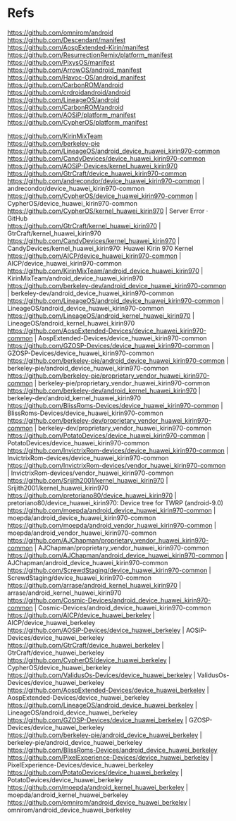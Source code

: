 # Refs

https://github.com/omnirom/android  
https://github.com/Descendant/manifest  
https://github.com/AospExtended-Kirin/manifest  
https://github.com/ResurrectionRemix/platform_manifest  
https://github.com/PixysOS/manifest  
https://github.com/ArrowOS/android_manifest  
https://github.com/Havoc-OS/android_manifest  
https://github.com/CarbonROM/android  
https://github.com/crdroidandroid/android  
https://github.com/LineageOS/android  
https://github.com/CarbonROM/android  
https://github.com/AOSiP/platform_manifest  
https://github.com/CypherOS/platform_manifest  

https://github.com/KirinMixTeam  
https://github.com/berkeley-pie  
https://github.com/LineageOS/android_device_huawei_kirin970-common  
https://github.com/CandyDevices/device_huawei_kirin970-common  
https://github.com/AOSiP-Devices/kernel_huawei_kirin970  
https://github.com/GtrCraft/device_huawei_kirin970-common  
https://github.com/andrecondor/device_huawei_kirin970-common | andrecondor/device_huawei_kirin970-common  
https://github.com/CypherOS/device_huawei_kirin970-common | CypherOS/device_huawei_kirin970-common  
https://github.com/CypherOS/kernel_huawei_kirin970 | Server Error · GitHub  
https://github.com/GtrCraft/kernel_huawei_kirin970 | GtrCraft/kernel_huawei_kirin970    
https://github.com/CandyDevices/kernel_huawei_kirin970 | CandyDevices/kernel_huawei_kirin970: Huawei Kirin 970 Kernel  
https://github.com/AICP/device_huawei_kirin970-common | AICP/device_huawei_kirin970-common  
https://github.com/KirinMixTeam/android_device_huawei_kirin970 | KirinMixTeam/android_device_huawei_kirin970  
https://github.com/berkeley-dev/android_device_huawei_kirin970-common | berkeley-dev/android_device_huawei_kirin970-common  
https://github.com/LineageOS/android_device_huawei_kirin970-common | LineageOS/android_device_huawei_kirin970-common  
https://github.com/LineageOS/android_kernel_huawei_kirin970 | LineageOS/android_kernel_huawei_kirin970  
https://github.com/AospExtended-Devices/device_huawei_kirin970-common | AospExtended-Devices/device_huawei_kirin970-common  
https://github.com/GZOSP-Devices/device_huawei_kirin970-common | GZOSP-Devices/device_huawei_kirin970-common  
https://github.com/berkeley-pie/android_device_huawei_kirin970-common | berkeley-pie/android_device_huawei_kirin970-common  
https://github.com/berkeley-pie/proprietary_vendor_huawei_kirin970-common | berkeley-pie/proprietary_vendor_huawei_kirin970-common  
https://github.com/berkeley-dev/android_kernel_huawei_kirin970 | berkeley-dev/android_kernel_huawei_kirin970  
https://github.com/BlissRoms-Devices/device_huawei_kirin970-common | BlissRoms-Devices/device_huawei_kirin970-common  
https://github.com/berkeley-dev/proprietary_vendor_huawei_kirin970-common | berkeley-dev/proprietary_vendor_huawei_kirin970-common  
https://github.com/PotatoDevices/device_huawei_kirin970-common | PotatoDevices/device_huawei_kirin970-common  
https://github.com/InvictrixRom-devices/device_huawei_kirin970-common | InvictrixRom-devices/device_huawei_kirin970-common  
https://github.com/InvictrixRom-devices/vendor_huawei_kirin970-common | InvictrixRom-devices/vendor_huawei_kirin970-common  
https://github.com/Srijith2001/kernel_huawei_kirin970 | Srijith2001/kernel_huawei_kirin970  
https://github.com/pretoriano80/device_huawei_kirin970 | pretoriano80/device_huawei_kirin970: Device tree for TWRP (android-9.0)  
https://github.com/moepda/android_device_huawei_kirin970-common | moepda/android_device_huawei_kirin970-common  
https://github.com/moepda/android_vendor_huawei_kirin970-common | moepda/android_vendor_huawei_kirin970-common  
https://github.com/AJChapman/proprietary_vendor_huawei_kirin970-common | AJChapman/proprietary_vendor_huawei_kirin970-common  
https://github.com/AJChapman/android_device_huawei_kirin970-common | AJChapman/android_device_huawei_kirin970-common  
https://github.com/ScrewdStaging/device_huawei_kirin970-common | ScrewdStaging/device_huawei_kirin970-common  
https://github.com/arrase/android_kernel_huawei_kirin970 | arrase/android_kernel_huawei_kirin970  
https://github.com/Cosmic-Devices/android_device_huawei_kirin970-common | Cosmic-Devices/android_device_huawei_kirin970-common  
https://github.com/AICP/device_huawei_berkeley | AICP/device_huawei_berkeley  
https://github.com/AOSiP-Devices/device_huawei_berkeley | AOSiP-Devices/device_huawei_berkeley  
https://github.com/GtrCraft/device_huawei_berkeley | GtrCraft/device_huawei_berkeley  
https://github.com/CypherOS/device_huawei_berkeley | CypherOS/device_huawei_berkeley  
https://github.com/ValidusOs-Devices/device_huawei_berkeley | ValidusOs-Devices/device_huawei_berkeley  
https://github.com/AospExtended-Devices/device_huawei_berkeley | AospExtended-Devices/device_huawei_berkeley  
https://github.com/LineageOS/android_device_huawei_berkeley | LineageOS/android_device_huawei_berkeley  
https://github.com/GZOSP-Devices/device_huawei_berkeley | GZOSP-Devices/device_huawei_berkeley  
https://github.com/berkeley-pie/android_device_huawei_berkeley | berkeley-pie/android_device_huawei_berkeley  
https://github.com/BlissRoms-Devices/android_device_huawei_berkeley
https://github.com/PixelExperience-Devices/device_huawei_berkeley | PixelExperience-Devices/device_huawei_berkeley  
https://github.com/PotatoDevices/device_huawei_berkeley | PotatoDevices/device_huawei_berkeley  
https://github.com/moepda/android_kernel_huawei_berkeley | moepda/android_kernel_huawei_berkeley  
https://github.com/omnirom/android_device_huawei_berkeley | omnirom/android_device_huawei_berkeley  
